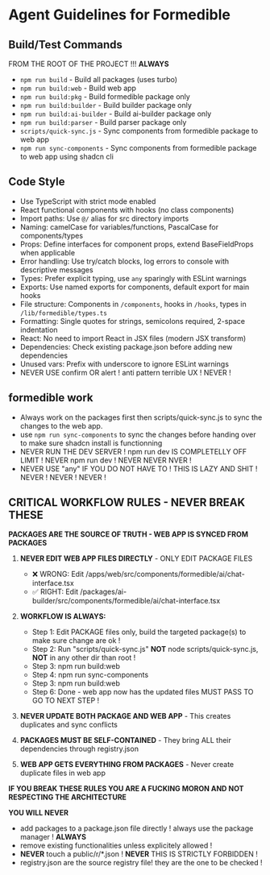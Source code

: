 # Agent Guidelines for Formedible

## Build/Test Commands

FROM THE ROOT OF THE PROJECT !!! **ALWAYS**

- `npm run build` - Build all packages (uses turbo)
- `npm run build:web` - Build web app
- `npm run build:pkg` - Build formedible package only
- `npm run build:builder` - Build builder package only
- `npm run build:ai-builder` - Build ai-builder package only
- `npm run build:parser` - Build parser package only
- `scripts/quick-sync.js` - Sync components from formedible package to web app
- `npm run sync-components` - Sync components from formedible package to web app using shadcn cli

## Code Style

- Use TypeScript with strict mode enabled
- React functional components with hooks (no class components)
- Import paths: Use `@/` alias for src directory imports
- Naming: camelCase for variables/functions, PascalCase for components/types
- Props: Define interfaces for component props, extend BaseFieldProps when applicable
- Error handling: Use try/catch blocks, log errors to console with descriptive messages
- Types: Prefer explicit typing, use `any` sparingly with ESLint warnings
- Exports: Use named exports for components, default export for main hooks
- File structure: Components in `/components`, hooks in `/hooks`, types in `/lib/formedible/types.ts`
- Formatting: Single quotes for strings, semicolons required, 2-space indentation
- React: No need to import React in JSX files (modern JSX transform)
- Dependencies: Check existing package.json before adding new dependencies
- Unused vars: Prefix with underscore to ignore ESLint warnings
- NEVER USE confirm OR alert ! anti pattern terrible UX ! NEVER !

## formedible work

- Always work on the packages first then scripts/quick-sync.js to sync the changes to the web app.
- use `npm run sync-components` to sync the changes before handing over to make sure shadcn install is functionning
- NEVER RUN THE DEV SERVER ! npm run dev IS COMPLETELLY OFF LIMIT ! NEVER npm run dev ! NEVER NEVER NVER !
- NEVER USE "any" IF YOU DO NOT HAVE TO ! THIS IS LAZY AND SHIT ! NEVER ! NEVER ! NEVER !

## CRITICAL WORKFLOW RULES - NEVER BREAK THESE

**PACKAGES ARE THE SOURCE OF TRUTH - WEB APP IS SYNCED FROM PACKAGES**

1. **NEVER EDIT WEB APP FILES DIRECTLY** - ONLY EDIT PACKAGE FILES

   - ❌ WRONG: Edit /apps/web/src/components/formedible/ai/chat-interface.tsx
   - ✅ RIGHT: Edit /packages/ai-builder/src/components/formedible/ai/chat-interface.tsx

2. **WORKFLOW IS ALWAYS:**

   - Step 1: Edit PACKAGE files only, build the targeted package(s) to make sure change are ok !
   - Step 2: Run "scripts/quick-sync.js" **NOT** node scripts/quick-sync.js, **NOT** in any other dir than root !
   - Step 3: npm run build:web
   - Step 4: npm run sync-components
   - Step 3: npm run build:web
   - Step 6: Done - web app now has the updated files
     MUST PASS TO GO TO NEXT STEP !

3. **NEVER UPDATE BOTH PACKAGE AND WEB APP** - This creates duplicates and sync conflicts

4. **PACKAGES MUST BE SELF-CONTAINED** - They bring ALL their dependencies through registry.json

5. **WEB APP GETS EVERYTHING FROM PACKAGES** - Never create duplicate files in web app

**IF YOU BREAK THESE RULES YOU ARE A FUCKING MORON AND NOT RESPECTING THE ARCHITECTURE**

**YOU WILL NEVER**

- add packages to a package.json file directly ! always use the package manager ! **ALWAYS**
- remove existing functionalities unless explicitely allowed !
- **NEVER** touch a public/r/\*.json ! **NEVER** THIS IS STRICTLY FORBIDDEN !
- registry.json are the source registry file! they are the one to be checked !
